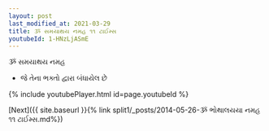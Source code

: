 ```yaml
---
layout: post
last_modified_at: 2021-03-29
title: ૐ સમયાથય નમહ ૧૧ ટાઈમ્સ
youtubeId: 1-HNzLjASmE
---
```

 
 
 ૐ સમયાથય નમહ  
 
 -  જે તેના ભક્તો દ્વારા બંધાયેલ છે 
 
  
 
  
 
 
 
 
 
 


{% include youtubePlayer.html id=page.youtubeId %}
 
[Next]({{ site.baseurl }}{% link  split1/_posts/2014-05-26-ૐ ભોથાલયયા નમહ ૧૧ ટાઈમ્સ.md%})
 
